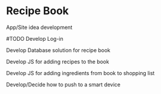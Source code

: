 # Recipe Book
App/Site idea development

#TODO
Develop Log-in

Develop Database solution for recipe book

Develop JS for adding recipes to the book

Develop JS for adding ingredients from book to shopping list

Develop/Decide how to push to a smart device

